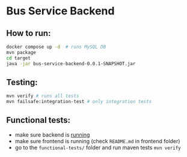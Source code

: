 # Bus Service Backend

## How to run:

```bash
docker compose up -d  # runs MySQL DB
mvn package
cd target
java -jar bus-service-backend-0.0.1-SNAPSHOT.jar
```

## Testing:

```bash
mvn verify # runs all tests
mvn failsafe:integration-test # only integration tests
```

## Functional tests:

- make sure backend is [running](#how-to-run)
- make sure frontend is running (check `README.md` in frontend folder)
- go to the `functional-tests/` folder and run maven tests `mvn verify`
